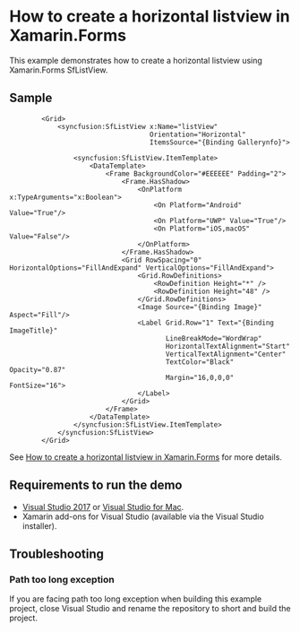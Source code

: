 # How to create a horizontal listview in Xamarin.Forms

This example demonstrates how to create a horizontal listview using Xamarin.Forms SfListView.

## Sample
```xaml
        <Grid>
            <syncfusion:SfListView x:Name="listView"
                                   Orientation="Horizontal"
                                   ItemsSource="{Binding Gallerynfo}">

                <syncfusion:SfListView.ItemTemplate>
                    <DataTemplate>
                        <Frame BackgroundColor="#EEEEEE" Padding="2">
                            <Frame.HasShadow>
                                <OnPlatform x:TypeArguments="x:Boolean">
                                    <On Platform="Android" Value="True"/>
                                    <On Platform="UWP" Value="True"/>
                                    <On Platform="iOS,macOS" Value="False"/>
                                </OnPlatform>
                            </Frame.HasShadow>
                            <Grid RowSpacing="0" HorizontalOptions="FillAndExpand" VerticalOptions="FillAndExpand">
                                <Grid.RowDefinitions>
                                    <RowDefinition Height="*" />
                                    <RowDefinition Height="48" />
                                </Grid.RowDefinitions>
                                <Image Source="{Binding Image}" Aspect="Fill"/>
                                <Label Grid.Row="1" Text="{Binding ImageTitle}"
                                       LineBreakMode="WordWrap"
                                       HorizontalTextAlignment="Start"
                                       VerticalTextAlignment="Center"
                                       TextColor="Black" Opacity="0.87"
                                       Margin="16,0,0,0" FontSize="16">
                                </Label>
                            </Grid>
                        </Frame>
                    </DataTemplate>
                </syncfusion:SfListView.ItemTemplate>
            </syncfusion:SfListView>
        </Grid>
```

See [How to create a horizontal listview in Xamarin.Forms](https://www.syncfusion.com/kb/9631/how-to-create-a-horizontal-listview-in-xamarin-forms) for more details.
## <a name="requirements-to-run-the-demo"></a>Requirements to run the demo ##

* [Visual Studio 2017](https://visualstudio.microsoft.com/downloads/) or [Visual Studio for Mac](https://visualstudio.microsoft.com/vs/mac/).
* Xamarin add-ons for Visual Studio (available via the Visual Studio installer).

## <a name="troubleshooting"></a>Troubleshooting ##

### Path too long exception

If you are facing path too long exception when building this example project, close Visual Studio and rename the repository to short and build the project.

